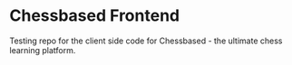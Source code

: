 # Chessbased Frontend

Testing repo for the client side code for Chessbased - the ultimate chess learning platform.